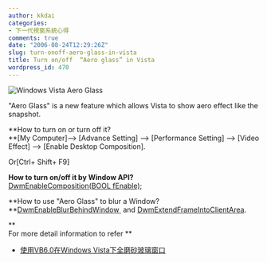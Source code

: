 ```yaml
---
author: kkdai
categories:
- 下一代視窗系統心得
comments: true
date: "2006-08-24T12:29:26Z"
slug: turn-onoff-aero-glass-in-vista
title: Turn on/off  “Aero glass” in Vista
wordpress_id: 470
---
```


![Windows Vista Aero Glass](http://www.jimmah.com/Vista/imgs/aero_glass.PNG)

"Aero Glass" is a new feature which allows Vista to show aero effect like the snapshot. 

**How to turn on or turn off it?  
**[My Computer]--> [Advance Setting] --> [Performance Setting] --> [Video Effect] --> [Enable Desktop Composition].

  
Or[Ctrl+ Shift+ F9]  
  
**How to turn on/off it by Window API?**[  
DwmEnableComposition(BOOL fEnable);](http://windowssdk.msdn.microsoft.com/en-us/library/ms647255.aspx)

**How to use "Aero Glass" to blur a Window?  
**[DwmEnableBlurBehindWindow ](http://windowssdk.msdn.microsoft.com/en-us/library/ms647254.aspx) and [DwmExtendFrameIntoClientArea](http://windowssdk.msdn.microsoft.com/en-us/library/ms647257.aspx).

**  
For more detail information to refer **

  * [使用VB6.0在Windows Vista下全磨砂玻璃窗口](http://www.mndsoft.com/blog/article.asp?id=715)
